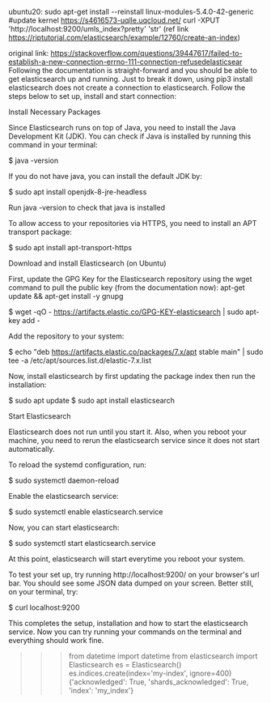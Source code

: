 ubuntu20: sudo apt-get install --reinstall linux-modules-5.4.0-42-generic #update kernel
https://s4616573-uqlle.uqcloud.net/
curl -XPUT 'http://localhost:9200/umls_index?pretty' 'str' (ref link https://riptutorial.com/elasticsearch/example/12760/create-an-index)

original link: https://stackoverflow.com/questions/39447617/failed-to-establish-a-new-connection-errno-111-connection-refusedelasticsear
Following the documentation is straight-forward and you should be able to get elasticsearch up and running. Just to break it down, using pip3 install elasticsearch does not create a connection to elasticsearch. Follow the steps below to set up, install and start connection:

Install Necessary Packages

Since Elasticsearch runs on top of Java, you need to install the Java Development Kit (JDK). You can check if Java is installed by running this command in your terminal:

$ java -version

If you do not have java, you can install the default JDK by:

$  sudo apt install openjdk-8-jre-headless 

Run java -version to check that java is installed

To allow access to your repositories via HTTPS, you need to install an APT transport package:

$ sudo apt install apt-transport-https

Download and install Elasticsearch (on Ubuntu)

First, update the GPG Key for the Elasticsearch repository using the wget command to pull the public key (from the documentation now):
apt-get update && apt-get install -y gnupg

$ wget -qO - https://artifacts.elastic.co/GPG-KEY-elasticsearch | sudo apt-key add -

Add the repository to your system:

$ echo "deb https://artifacts.elastic.co/packages/7.x/apt stable main" | sudo tee -a /etc/apt/sources.list.d/elastic-7.x.list

Now, install elasticsearch by first updating the package index then run the installation:

$ sudo apt update
$ sudo apt install elasticsearch

Start Elasticsearch

Elasticsearch does not run until you start it. Also, when you reboot your machine, you need to rerun the elasticsearch service since it does not start automatically.

To reload the systemd configuration, run:

$ sudo systemctl daemon-reload

Enable the elasticsearch service:

$ sudo systemctl enable elasticsearch.service

Now, you can start elasticsearch:

$ sudo systemctl start elasticsearch.service

At this point, elasticsearch will start everytime you reboot your system.

To test your set up, try running http://localhost:9200/ on your browser's url bar. You should see some JSON data dumped on your screen. Better still, on your terminal, try:

$ curl localhost:9200

This completes the setup, installation and how to start the elasticsearch service. Now you can try running your commands on the terminal and everything should work fine.

>>> from datetime import datetime
>>> from elasticsearch import Elasticsearch
>>> es = Elasticsearch()
>>> es.indices.create(index='my-index', ignore=400)
{'acknowledged': True, 'shards_acknowledged': True, 'index': 'my_index'}

